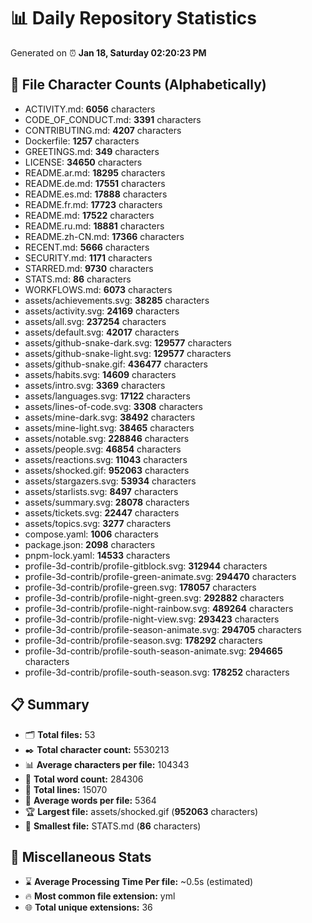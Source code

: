 # 📊 Daily Repository Statistics
Generated on ⏰ **Jan 18, Saturday 02:20:23 PM**

## 📂 File Character Counts (Alphabetically)
- ACTIVITY.md: **6056** characters
- CODE_OF_CONDUCT.md: **3391** characters
- CONTRIBUTING.md: **4207** characters
- Dockerfile: **1257** characters
- GREETINGS.md: **349** characters
- LICENSE: **34650** characters
- README.ar.md: **18295** characters
- README.de.md: **17551** characters
- README.es.md: **17888** characters
- README.fr.md: **17723** characters
- README.md: **17522** characters
- README.ru.md: **18881** characters
- README.zh-CN.md: **17366** characters
- RECENT.md: **5666** characters
- SECURITY.md: **1171** characters
- STARRED.md: **9730** characters
- STATS.md: **86** characters
- WORKFLOWS.md: **6073** characters
- assets/achievements.svg: **38285** characters
- assets/activity.svg: **24169** characters
- assets/all.svg: **237254** characters
- assets/default.svg: **42017** characters
- assets/github-snake-dark.svg: **129577** characters
- assets/github-snake-light.svg: **129577** characters
- assets/github-snake.gif: **436477** characters
- assets/habits.svg: **14609** characters
- assets/intro.svg: **3369** characters
- assets/languages.svg: **17122** characters
- assets/lines-of-code.svg: **3308** characters
- assets/mine-dark.svg: **38492** characters
- assets/mine-light.svg: **38465** characters
- assets/notable.svg: **228846** characters
- assets/people.svg: **46854** characters
- assets/reactions.svg: **11043** characters
- assets/shocked.gif: **952063** characters
- assets/stargazers.svg: **53934** characters
- assets/starlists.svg: **8497** characters
- assets/summary.svg: **28078** characters
- assets/tickets.svg: **22447** characters
- assets/topics.svg: **3277** characters
- compose.yaml: **1006** characters
- package.json: **2098** characters
- pnpm-lock.yaml: **14533** characters
- profile-3d-contrib/profile-gitblock.svg: **312944** characters
- profile-3d-contrib/profile-green-animate.svg: **294470** characters
- profile-3d-contrib/profile-green.svg: **178057** characters
- profile-3d-contrib/profile-night-green.svg: **292882** characters
- profile-3d-contrib/profile-night-rainbow.svg: **489264** characters
- profile-3d-contrib/profile-night-view.svg: **293423** characters
- profile-3d-contrib/profile-season-animate.svg: **294705** characters
- profile-3d-contrib/profile-season.svg: **178292** characters
- profile-3d-contrib/profile-south-season-animate.svg: **294665** characters
- profile-3d-contrib/profile-south-season.svg: **178252** characters

## 📋 Summary
- 🗂️ **Total files:** 53
- ✒️ **Total character count:** 5530213
- 📊 **Average characters per file:** 104343
- 📝 **Total word count:** 284306
- 🧾 **Total lines:** 15070
- 📐 **Average words per file:** 5364
- 🏆 **Largest file:** assets/shocked.gif (**952063** characters)
- 🥉 **Smallest file:** STATS.md (**86** characters)

## 🌟 Miscellaneous Stats
- ⌛ **Average Processing Time Per file:** ~0.5s (estimated)
- 🔥 **Most common file extension:** yml
- 🌐 **Total unique extensions:** 36
